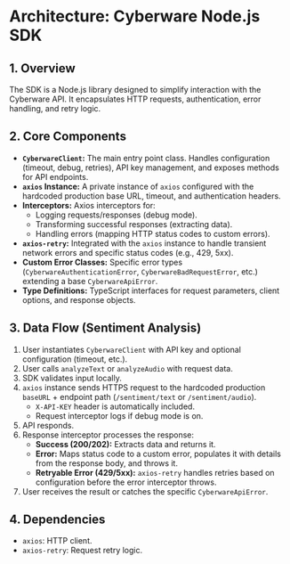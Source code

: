 # Architecture: Cyberware Node.js SDK

## 1. Overview

The SDK is a Node.js library designed to simplify interaction with the Cyberware API. It encapsulates HTTP requests, authentication, error handling, and retry logic.

## 2. Core Components

- **`CyberwareClient`:** The main entry point class. Handles configuration (timeout, debug, retries), API key management, and exposes methods for API endpoints.
- **`axios` Instance:** A private instance of `axios` configured with the hardcoded production base URL, timeout, and authentication headers.
- **Interceptors:** Axios interceptors for:
  - Logging requests/responses (debug mode).
  - Transforming successful responses (extracting data).
  - Handling errors (mapping HTTP status codes to custom errors).
- **`axios-retry`:** Integrated with the `axios` instance to handle transient network errors and specific status codes (e.g., 429, 5xx).
- **Custom Error Classes:** Specific error types (`CyberwareAuthenticationError`, `CyberwareBadRequestError`, etc.) extending a base `CyberwareApiError`.
- **Type Definitions:** TypeScript interfaces for request parameters, client options, and response objects.

## 3. Data Flow (Sentiment Analysis)

1.  User instantiates `CyberwareClient` with API key and optional configuration (timeout, etc.).
2.  User calls `analyzeText` or `analyzeAudio` with request data.
3.  SDK validates input locally.
4.  `axios` instance sends HTTPS request to the hardcoded production `baseURL` + endpoint path (`/sentiment/text` or `/sentiment/audio`).
    - `X-API-KEY` header is automatically included.
    - Request interceptor logs if debug mode is on.
5.  API responds.
6.  Response interceptor processes the response:
    - **Success (200/202):** Extracts data and returns it.
    - **Error:** Maps status code to a custom error, populates it with details from the response body, and throws it.
    - **Retryable Error (429/5xx):** `axios-retry` handles retries based on configuration before the error interceptor throws.
7.  User receives the result or catches the specific `CyberwareApiError`.

## 4. Dependencies

- `axios`: HTTP client.
- `axios-retry`: Request retry logic.
